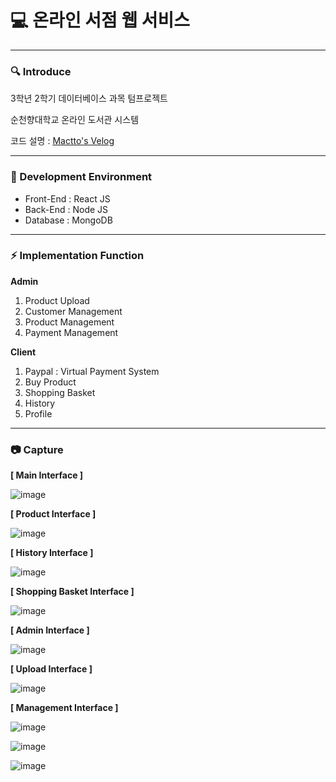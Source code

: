 # 💻 온라인 서점 웹 서비스

---

### 🔍 Introduce

3학년 2학기 데이터베이스 과목 텀프로젝트

순천향대학교 온라인 도서관 시스템

코드 설명 : [Mactto's Velog](https://velog.io/@mactto3487/%EC%88%9C%EC%B2%9C%ED%96%A5%EB%8C%80-%EC%98%A8%EB%9D%BC%EC%9D%B8-%EC%84%9C%EC%A0%90)

---

### 🔨 Development Environment

- Front-End : React JS
- Back-End : Node JS
- Database : MongoDB

---

### ⚡️ Implementation Function

**Admin**

1. Product Upload
2. Customer Management
3. Product Management
4. Payment Management

**Client**

1. Paypal : Virtual Payment System
2. Buy Product
3. Shopping Basket
4. History
5. Profile

---

### 📷 Capture

**[ Main Interface ]**  
  
![image](https://user-images.githubusercontent.com/64149514/102495246-35c28500-40b9-11eb-9210-c8e13efd1014.png)

**[ Product Interface ]**  
  
![image](https://user-images.githubusercontent.com/64149514/102495406-65718d00-40b9-11eb-96e7-5f4993996dca.png)

**[ History Interface ]**
  
![image](https://user-images.githubusercontent.com/64149514/102495641-ae294600-40b9-11eb-9582-38bf0b6618a1.png)

**[ Shopping Basket Interface ]**
  
![image](https://user-images.githubusercontent.com/64149514/102495758-d9139a00-40b9-11eb-8633-f5448ec8016d.png)

**[ Admin Interface ]**
  
![image](https://user-images.githubusercontent.com/64149514/102495913-0fe9b000-40ba-11eb-9f34-225a3175abeb.png)

**[ Upload Interface ]**
  
![image](https://user-images.githubusercontent.com/64149514/102496023-30b20580-40ba-11eb-8ae3-c3f42073d260.png)

**[ Management Interface ]**
  
![image](https://user-images.githubusercontent.com/64149514/102496103-4fb09780-40ba-11eb-80da-655522fad7dc.png)

![image](https://user-images.githubusercontent.com/64149514/102496154-635bfe00-40ba-11eb-9461-521e928c51d5.png)

![image](https://user-images.githubusercontent.com/64149514/102496219-7a9aeb80-40ba-11eb-947d-720a74069507.png)
